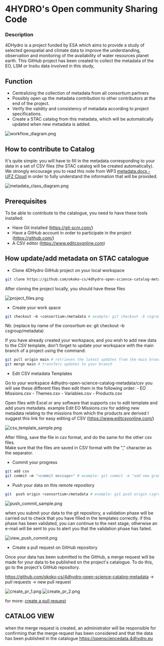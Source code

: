 # 4HYDRO's Open community Sharing Code
### Description
4DHydro is a project funded by ESA which aims to provide a study of selected geospatial and climate data to improve the understanding, 
observation and monitoring of the availability of water resources planet earth. 
This GitHub project has been created to collect the metadata of the EO, LSM or Insitu data involved in this study, 

## Function
- Centralizing the collection of metadata from all consortium partners
- Possibly open up the metadata contribution to other contributors at the end of the project.
- Verify the validity and consistency of metadata according to project specifications.
- Create a STAC catalog from this metadata, which will be automatically updated when new metadata is added.

![workflow_diagram.png](docs%2Fworkflow_diagram.png)

## How to contribute to Catalog

It's quite simple: you will have to fill in the metadata corresponding to your data in a set of CSV files
(the STAC catalog will be created automatically).
We strongly encourage you to read this note from WP3 [metadata.docx - UFZ Cloud](https://nc.ufz.de/s/QpKy8TrQp9ykkaN?path=/WP3&openfile=154855067&dir=undefined)
in order to fully understand the information that will be provided. 


![metadata_class_diagram.png](docs%2Fmetadata_class_diagram.png)

## Prerequisites

To be able to contribute to the catalogue, you need to have these tools installed:
- Have Git installed (https://git-scm.com/)
- Have a GitHub account in order to participate in the project (https://github.com/)
- A CSV editor (https://www.editcsvonline.com) 

## How update/add metadata on STAC catalogue 

- Clone 4DHydro GitHub project on your local workspace 
```bash
git clone https://github.com/okoko-cs/4dhydro-open-science-catalog-metadata.git 
```
After cloning the project locally, you should have these files 

![project_files.png](docs%2Fproject_files.png)

- Create your work space
```bash
git checkout –b <consortium>/metadata # example: git checkout -b csgroup/metadata
```
Nb: (replace <consortium> by name of the consortium ex: git checkout –b csgroup/metadata) 

If you have already created your workspace, and you wish to add new data to the CSV template, don't forget to update your workspace with the main branch of a project using the command:
```bash
git pull origin main # retrieves the latest updates from the main branch
git merge main # transfers updates to your branch
```
- Edit CSV metadata Templates

Go to your workspace 4dhydro-open-science-catalog-metadata/csv you will see these different files then edit them in the following order: 
    - EO Missions.csv 
    - Themes.csv 
    - Variables.csv
    - Products.csv
  
Open files with Excel or any software that supports csv to edit template and add yours metadata.
example Edit EO Missions.csv for adding new metadata relating to the missions from which the products are derived
I suggest this link for easy editing of CSV (https://www.editcsvonline.com/)

![csv_template_sample.png](docs%2Fcsv_template_sample.png)

After filling, save the file in csv format, and do the same for the other csv files.  
Make sure that the files are saved in CSV format with the "," character as the separator.

- Commit your progress

```bash
git add csv
git commit –m "<commit message>" # example: git commit -m "add new ground water product"
```
- Push your data on this remote repository

```bash
git  push origin <consortium>/metadata # example: git push origin csgroup/metadata
```
![push_commit_sample.png](docs%2Fpush_commit_sample.png)

when you submit your data to the git repository, a validation phase will be carried out to check that you have filled in the templates correctly. if this phase has been validated, you can continue to the next stage, otherwise an e-mail will be sent to you to alert you that the validation phase has failed.

![view_push_commit.png](docs%2Fview_push_commit.png)

- Create a pull request on GitHub repository 

Once your data has been submitted to the GitHub, a merge request will be made for your data to be published on the project's catalogue. To do this, go to the project's GitHub repository. 

https://github.com/okoko-cs/4dhydro-open-science-catalog-metadata -> pull requests -> new pull request 

![create_pr_1.png](docs%2Fcreate_pr_1.png)
![create_pr_2.png](docs%2Fcreate_pr_2.png)

for more: [create a pull request](https://docs.github.com/en/pull-requests/collaborating-with-pull-requests/proposing-changes-to-your-work-with-pull-requests/creating-a-pull-request)

## CATALOG VIEW 
when the merge request is created, an administrator will be responsible for confirming that the merge request has been considered and that the data has been published in the catalogue https://opensciencedata.4dhydro.eu 

 